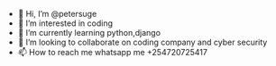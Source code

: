 - 👋 Hi, I’m @petersuge
- 👀 I’m interested in coding
- 🌱 I’m currently learning python,django
- 💞️ I’m looking to collaborate on coding company and cyber security
- 📫 How to reach me whatsapp me +254720725417

<!---
petersuge/petersuge is a ✨ special ✨ repository because its `README.md` (this file) appears on your GitHub profile.
You can click the Preview link to take a look at your changes.
--->
